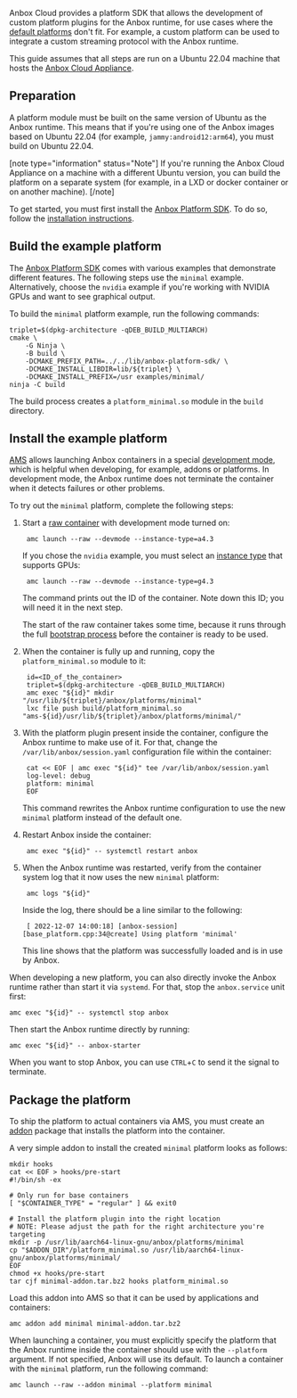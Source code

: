 Anbox Cloud provides a platform SDK that allows the development of custom platform plugins for the Anbox runtime, for use cases where the [default platforms](https://anbox-cloud.io/docs/ref/platforms) don't fit. For example, a custom platform can be used to integrate a custom streaming protocol with the Anbox runtime.

This guide assumes that all steps are run on a Ubuntu 22.04 machine that hosts the [Anbox Cloud Appliance](https://discourse.ubuntu.com/t/install-appliance/22681).

## Preparation

A platform module must be built on the same version of Ubuntu as the Anbox runtime. This means that if you're using one of the Anbox images based on Ubuntu 22.04 (for example, `jammy:android12:arm64`), you must build on Ubuntu 22.04.

[note type="information" status="Note"]
If you're running the Anbox Cloud Appliance on a machine with a different Ubuntu version, you can build the platform on a separate system (for example, in a LXD or docker container or on another machine).
[/note]

To get started, you must first install the [Anbox Platform SDK](https://github.com/anbox-cloud/anbox-platform-sdk). To do so, follow the [installation instructions](https://discourse.ubuntu.com/t/anbox-cloud-sdks/17844#anbox-platform-sdk).

## Build the example platform

The [Anbox Platform SDK](https://github.com/anbox-cloud/anbox-platform-sdk) comes with various examples that demonstrate different features. The following steps use the `minimal` example. Alternatively, choose the `nvidia` example if you're working with NVIDIA GPUs and want to see graphical output.

To build the `minimal` platform example, run the following commands:

    triplet=$(dpkg-architecture -qDEB_BUILD_MULTIARCH)
    cmake \
        -G Ninja \
        -B build \
        -DCMAKE_PREFIX_PATH=../../lib/anbox-platform-sdk/ \
        -DCMAKE_INSTALL_LIBDIR=lib/${triplet} \
        -DCMAKE_INSTALL_PREFIX=/usr examples/minimal/
    ninja -C build

The build process creates a `platform_minimal.so` module in the `build` directory.

## Install the example platform

[AMS](https://discourse.ubuntu.com/t/about-ams/24321) allows launching Anbox containers in a special [development mode](https://anbox-cloud.io/docs/exp/containers#dev-mode), which is helpful when developing, for example, addons or platforms. In development mode, the Anbox runtime does not terminate the container when it detects failures or other problems.

To try out the `minimal` platform, complete the following steps:

1. Start a [raw container](https://discourse.ubuntu.com/t/managing-containers/17763#application-vs-raw) with development mode turned on:

        amc launch --raw --devmode --instance-type=a4.3

   If you chose the `nvidia` example, you must select an [instance type](https://discourse.ubuntu.com/t/instance-types/17764) that supports GPUs:

        amc launch --raw --devmode --instance-type=g4.3

   The command prints out the ID of the container. Note down this ID; you will need it in the next step.

   The start of the raw container takes some time, because it runs through the full [bootstrap process](https://discourse.ubuntu.com/t/managing-applications/17760#bootstrap) before the container is ready to be used.

1. When the container is fully up and running, copy the `platform_minimal.so` module to it:

        id=<ID_of_the_container>
        triplet=$(dpkg-architecture -qDEB_BUILD_MULTIARCH)
        amc exec "${id}" mkdir "/usr/lib/${triplet}/anbox/platforms/minimal"
        lxc file push build/platform_minimal.so "ams-${id}/usr/lib/${triplet}/anbox/platforms/minimal/"

1. With the platform plugin present inside the container, configure the Anbox runtime to make use of it. For that, change the `/var/lib/anbox/session.yaml` configuration file within the container:

        cat << EOF | amc exec "${id}" tee /var/lib/anbox/session.yaml
        log-level: debug
        platform: minimal
        EOF

   This command rewrites the Anbox runtime configuration to use the new `minimal` platform instead of the default one.

1. Restart Anbox inside the container:

        amc exec "${id}" -- systemctl restart anbox

1. When the Anbox runtime was restarted, verify from the container system log that it now uses the new `minimal` platform:

        amc logs "${id}"

   Inside the log, there should be a line similar to the following:

        [ 2022-12-07 14:00:18] [anbox-session] [base_platform.cpp:34@create] Using platform 'minimal'

   This line shows that the platform was successfully loaded and is in use by Anbox.

When developing a new platform, you can also directly invoke the Anbox runtime rather than start it via `systemd`. For that, stop the `anbox.service` unit first:

    amc exec "${id}" -- systemctl stop anbox

Then start the Anbox runtime directly by running:

    amc exec "${id}" -- anbox-starter

When you want to stop Anbox, you can use `CTRL`+`C` to send it the signal to terminate.

## Package the platform

To ship the platform to actual containers via AMS, you must create an [addon](https://discourse.ubuntu.com/t/managing-addons/17759) package that installs the platform into the container.

A very simple addon to install the created `minimal` platform looks as follows:

    mkdir hooks
    cat << EOF > hooks/pre-start
    #!/bin/sh -ex

    # Only run for base containers
    [ "$CONTAINER_TYPE" = "regular" ] && exit0

    # Install the platform plugin into the right location
    # NOTE: Please adjust the path for the right architecture you're targeting
    mkdir -p /usr/lib/aarch64-linux-gnu/anbox/platforms/minimal
    cp "$ADDON_DIR"/platform_minimal.so /usr/lib/aarch64-linux-gnu/anbox/platforms/minimal/
    EOF
    chmod +x hooks/pre-start
    tar cjf minimal-addon.tar.bz2 hooks platform_minimal.so

Load this addon into AMS so that it can be used by applications and containers:

    amc addon add minimal minimal-addon.tar.bz2

When launching a container, you must explicitly specify the platform that the Anbox runtime inside the container should use with the `--platform` argument. If not specified, Anbox will use its default. To launch a container with the `minimal` platform, run the following command:

    amc launch --raw --addon minimal --platform minimal

